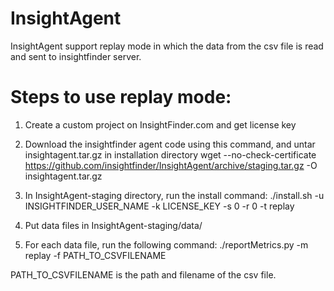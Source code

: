 # InsightAgent

InsightAgent support replay mode in which the data from the csv file is read and sent to insightfinder server.

# Steps to use replay mode:
1) Create a custom project on InsightFinder.com and get license key

2) Download the insightfinder agent code using this command, and untar insightagent.tar.gz in installation directory
wget --no-check-certificate https://github.com/insightfinder/InsightAgent/archive/staging.tar.gz -O insightagent.tar.gz

3) In InsightAgent-staging directory, run the install command:
./install.sh -u INSIGHTFINDER_USER_NAME -k LICENSE_KEY -s 0 -r 0 -t replay

4) Put data files in InsightAgent-staging/data/

5) For each data file, run the following command:
./reportMetrics.py -m replay -f PATH_TO_CSVFILENAME

PATH_TO_CSVFILENAME is the path and filename of the csv file.


